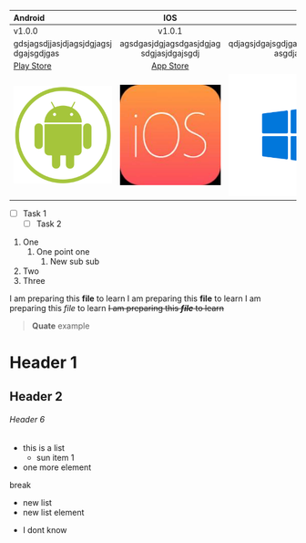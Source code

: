Android | IOS | Windows
:--- | :---: | ---:
v1.0.0 | v1.0.1 | v2.0.1
gdsjagsdjjasjdjagsjdgjagsj dgajsgdjgas | agsdgasjdgjagsdgasjdgjag sdgjasjdgajsgdj | qdjagsjdgajsgdjgasjdgjasgdjgajs asgdjasgjdagjsdgjas
[Play Store](https://play.google.com/store/apps/details?id=com.vodafone.selfservis&hl=tr)| [App Store](https://apps.apple.com/tr/app/vodafone-yan%C4%B1mda/id489845659) | [Store](https://m.vodafone.com.tr/touch/deeplink/)
![](android.png) | ![](ios.jpg "IOS") | ![](windows.png)


+ [ ] Task 1
   + [ ] Task 2

1. One
   1. One point one
      1. New sub sub
2. Two
1233. Three


I am preparing this **file** to learn
I am preparing this __file__ to learn
I am preparing this _file_ to learn
~~I am preparing this ___file___ to learn~~

> **Quate** example

# Header 1
## Header 2
###### Header 6

- this is a list
   - sun item 1
- one more element

break

+ new list
+ new list element
* I dont know

